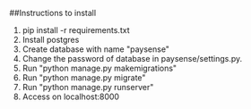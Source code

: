 ##Instructions to install
1. pip install -r requirements.txt
2. Install postgres 
3. Create database with name "paysense"
4. Change the password of database in paysense/settings.py.
5. Run "python manage.py makemigrations"
6. Run "python manage.py migrate"
7. Run "python manage.py runserver"
8. Access on localhost:8000